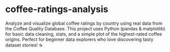 # coffee-ratings-analysis
Analyze and visualize global coffee ratings by country using real data from the Coffee Quality Database.   This project uses Python (pandas &amp; matplotlib) for basic data cleaning, stats, and a simple plot of the highest-rated coffee origins.   Perfect for beginner data explorers who love discovering tasty dataset stories! ☕️
